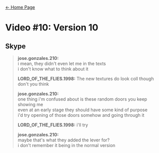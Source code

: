 [← Home Page](../README.md#4-chat-messages)

# Video #10: Version 10

## Skype
> **jose.gonzales.210:**  
> i mean, they didn't even let me in the texts  
> i don't know what to think about it  
> 
> **LORD_OF_THE_FLIES.1998:** The new textures do look coll though don't you think  
> 
> **jose.gonzales.210:**  
> one thing i'm confused about is these random doors you keep showing me  
> even at an early stage they should have some kind of purpose  
> i'd try opening of those doors somehow and going through it  
> 
> **LORD_OF_THE_FLIES.1998:** i'll try  
> 
> **jose.gonzales.210:**  
> maybe that's what they added the lever for?  
> i don't remember it being in the normal version  
